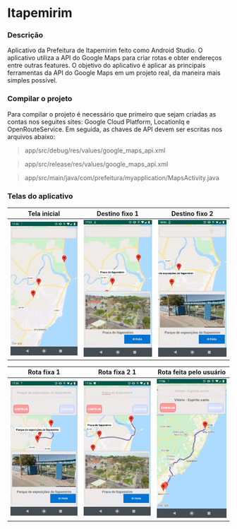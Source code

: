 # Itapemirim

### Descrição ###
Aplicativo da Prefeitura de Itapemirim feito como Android Studio.
O aplicativo utiliza a API do Google Maps para criar rotas e obter endereços entre outras features. O objetivo do aplicativo é aplicar as principais ferramentas da API do Google Maps em um projeto real, da maneira mais simples possível.

### Compilar o projeto ###
Para compilar o projeto é necessário que primeiro que sejam criadas as contas nos seguites sites: Google Cloud Platform, LocationIq e OpenRouteService. Em seguida, as chaves de API devem ser escritas nos arquivos abaixo:
> app/src/debug/res/values/google_maps_api.xml

> app/src/release/res/values/google_maps_api.xml

> app/src/main/java/com/prefeitura/myapplication/MapsActivity.java

### Telas do aplicativo ###

Tela inicial                                                  | Destino fixo 1            |  Destino fixo 2
:------------------------------------------------------------:|:-------------------------:|:-------------------------:
<img alt="Tela inicial" src="Screenshots/1.png" width="200px" />      |  <img alt="Tela principal" src="Screenshots/2.png" width="200px" /> | <img alt="Favoritos" src="Screenshots/3.png" width="200px" />


Rota fixa 1                                                   | Rota fixa 2 1             |  Rota feita pelo usuário
:------------------------------------------------------------:|:-------------------------:|:-------------------------:
<img alt="Menu" src="Screenshots/4.png" width="200px" />   |  <img alt="Formula pitagoras" src="Screenshots/5.png" width="200px" /> | <img alt="Formula pitagoras 2" src="Screenshots/6.png" width="200px" />
